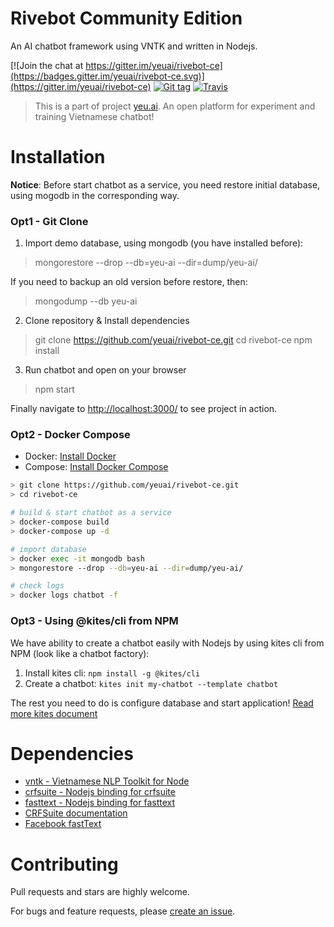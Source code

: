 Rivebot Community Edition
=========================

An AI chatbot framework using VNTK and written in Nodejs.

[![Join the chat at https://gitter.im/yeuai/rivebot-ce](https://badges.gitter.im/yeuai/rivebot-ce.svg)](https://gitter.im/yeuai/rivebot-ce)
[![Git tag](https://img.shields.io/github/tag/yeuai/rivebot-ce.svg)](https://github.com/yeuai/rivebot-ce)
[![Travis](https://travis-ci.org/yeuai/rivebot-ce.svg?branch=stable)](https://travis-ci.org/yeuai/rivebot-ce)

> This is a part of project [yeu.ai](https://github.com/yeuai). An open platform for experiment and training Vietnamese chatbot!

Installation
============

**Notice**: Before start chatbot as a service, you need restore initial database, using mogodb in the corresponding way.

### Opt1 - Git Clone

1. Import demo database, using mongodb (you have installed before):

> mongorestore --drop --db=yeu-ai --dir=dump/yeu-ai/

If you need to backup an old version before restore, then:

> mongodump --db yeu-ai

2. Clone repository & Install dependencies

> git clone https://github.com/yeuai/rivebot-ce.git
> cd rivebot-ce
> npm install

3. Run chatbot and open on your browser

> npm start

Finally navigate to [http://localhost:3000/](http://localhost:3000/) to see project in action.

### Opt2 - Docker Compose

* Docker: [Install Docker](https://docs.docker.com/install/)
* Compose: [Install Docker Compose](https://docs.docker.com/compose/install/)

```bash
> git clone https://github.com/yeuai/rivebot-ce.git
> cd rivebot-ce

# build & start chatbot as a service
> docker-compose build
> docker-compose up -d

# import database
> docker exec -it mongodb bash
> mongorestore --drop --db=yeu-ai --dir=dump/yeu-ai/

# check logs
> docker logs chatbot -f
```

### Opt3 - Using @kites/cli from NPM

We have ability to create a chatbot easily with Nodejs by using kites cli from NPM (look like a chatbot factory):

1. Install kites cli: `npm install -g @kites/cli`
2. Create a chatbot: `kites init my-chatbot --template chatbot`

The rest you need to do is configure database and start application! [Read more kites document](https://kites.nodejs.vn/documentation/)

# Dependencies

* [vntk - Vietnamese NLP Toolkit for Node](https://github.com/vunb/vntk)
* [crfsuite - Nodejs binding for crfsuite](https://github.com/vunb/node-crfsuite)
* [fasttext - Nodejs binding for fasttext](https://github.com/vunb/node-fasttext)
* [CRFSuite documentation](http://www.chokkan.org/software/crfsuite/)
* [Facebook fastText](https://github.com/facebookresearch/fastText)

Contributing
============

Pull requests and stars are highly welcome.

For bugs and feature requests, please [create an issue](https://github.com/yeuai/rivebot-ce/issues/new).

